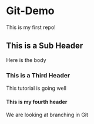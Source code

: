 # Git-Demo

This is my first repo!

## This is a Sub Header
Here is the body

### This is a Third Header
This tutorial is going well

#### This is my fourth header
We are looking at branching in Git